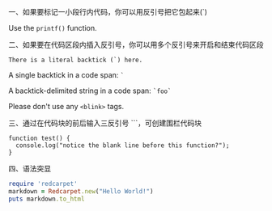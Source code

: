一、如果要标记一小段行内代码，你可以用反引号把它包起来(`)

Use the `printf()` function.

二、如果要在代码区段内插入反引号，你可以用多个反引号来开启和结束代码区段

``There is a literal backtick (`) here.``

A single backtick in a code span: `` ` ``

A backtick-delimited string in a code span: `` `foo` ``

Please don't use any `<blink>` tags.

三、通过在代码块的前后输入三反引号 ```，可创建围栏代码块

```
function test() {
  console.log("notice the blank line before this function?");
}
```

四、语法突显
```ruby
require 'redcarpet'
markdown = Redcarpet.new("Hello World!")
puts markdown.to_html
```
